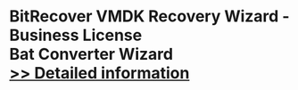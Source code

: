 # BitRecover VMDK Recovery Wizard - Business License<br />Bat Converter Wizard<br />[>> Detailed information](https://secure.shareit.com/shareit/product.html?productid=300953443&affiliateid=200057808)
